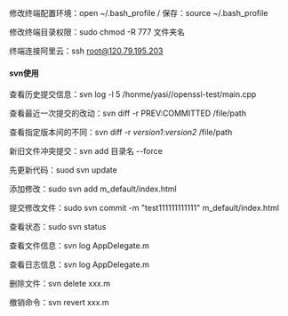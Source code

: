 修改终端配置环境：open ~/.bash_profile /  保存：source ~/.bash_profile

修改终端目录权限：sudo chmod -R 777 文件夹名   

终端连接阿里云：ssh root@120.79.195.203



#### svn使用

查看历史提交信息：svn log -l 5 /honme/yasi//openssl-test/main.cpp

查看最近一次提交的改动：svn diff -r PREV:COMMITTED /file/path

查看指定版本间的不同：svn diff -r *version1*:*version2* /file/path

新旧文件冲突提交：svn add 目录名 --force

先更新代码：suod svn update

添加修改：sudo svn add m_default/index.html

提交修改文件：sudo svn commit -m "test111111111111" m_default/index.html

查看状态：sudo svn status

查看文件信息：svn log AppDelegate.m

查看日志信息：svn log AppDelegate.m

删除文件：svn delete xxx.m 

撤销命令：svn revert xxx.m